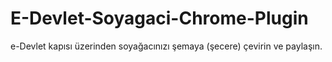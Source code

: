 # E-Devlet-Soyagaci-Chrome-Plugin
e-Devlet kapısı üzerinden soyağacınızı şemaya (şecere) çevirin ve paylaşın.
